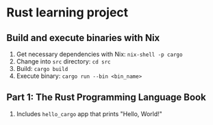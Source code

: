 # Rust learning project

## Build and execute binaries with Nix

1. Get necessary dependencies with Nix: `nix-shell -p cargo`
1. Change into `src` directory: `cd src`
1. Build: `cargo build`
1. Execute binary: `cargo run --bin <bin_name>`

## Part 1: The Rust Programming Language Book

1. Includes `hello_cargo` app that prints "Hello, World!"
